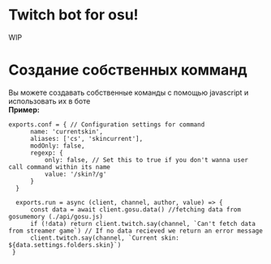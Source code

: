 # Twitch bot for osu!
WIP
# Создание собственных комманд
Вы можете создавать собственные команды с помощью javascript и использовать их в боте\
**Пример:**
```
exports.conf = { // Configuration settings for command
      name: 'currentskin',
      aliases: ['cs', 'skincurrent'],
      modOnly: false,
      regexp: {
          only: false, // Set this to true if you don't wanna user call command within its name
          value: '/skin?/g'
      }
  }
  
  exports.run = async (client, channel, author, value) => {
      const data = await client.gosu.data() //fetching data from gosumemory (./api/gosu.js)
      if (!data) return client.twitch.say(channel, `Can't fetch data from streamer game`) // If no data recieved we return an error message
      client.twitch.say(channel, `Current skin: ${data.settings.folders.skin}`) 
 }